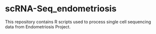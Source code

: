 # scRNA-Seq_endometriosis
This repository contains R scripts used to process single cell sequencing data from Endometriosis Project.
